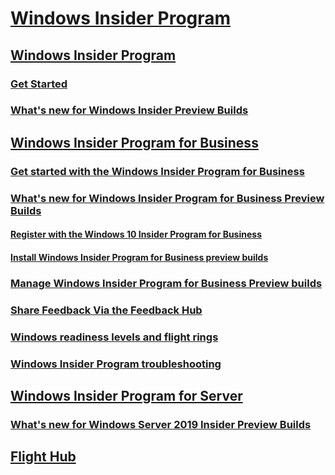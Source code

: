 # [Windows Insider Program](https://docs.microsoft.com/en-us/windows-insider/)
## [Windows Insider Program](index.md)
### [Get Started](https://insider.windows.com/en-us/getting-started)
### [What's new for Windows Insider Preview Builds](Whats-new-wip-at-home.md)
## [Windows Insider Program for Business](index.md)
### [Get started with the Windows Insider Program for Business](wip-4-biz-get-started.md)
### [What's new for Windows Insider Program for Business Preview Builds](wip-4-biz-whats-new.md)
#### [Register with the Windows 10 Insider Program for Business](wip-4-biz-register.md)
#### [Install Windows Insider Program for Business preview builds](wip-4-biz-install.md)
### [Manage Windows Insider Program for Business Preview builds](wip-4-biz-manage-builds.md)
### [Share Feedback Via the Feedback Hub](wip-4-biz-feedback-hub.md)
### [Windows readiness levels and flight rings](wip-4-biz-flight-levels-and-rings.md)
### [Windows Insider Program troubleshooting](wip-4-biz-troubleshooting.md)
## [Windows Insider Program for Server](index.md)
### [What's new for Windows Server 2019 Insider Preview Builds](Whats-new-wip-at-work.md)
## [Flight Hub](https://docs.microsoft.com/en-us/windows-insider/flight-hub/)

